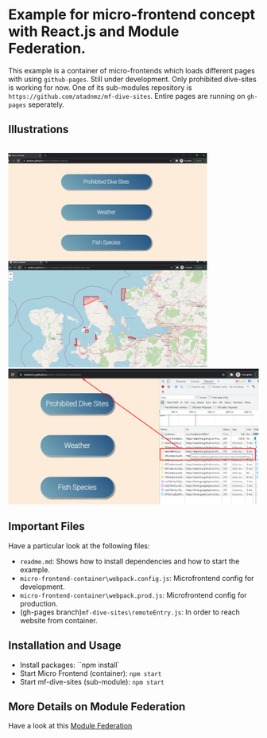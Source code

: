 # Example for micro-frontend concept with React.js and Module Federation.

This example is a container of micro-frontends which loads different pages with using `github-pages`. Still under development. Only prohibited dive-sites is working for now.
One of its sub-modules repository is `https://github.com/atadnmz/mf-dive-sites`. Entire pages are running on `gh-pages` seperately.

## Illustrations

<br/>
<img src="screenshots/main-page.png" width="400px" title="Container initial screen"/>
<img src="screenshots/dive-sites.png" width="400px" title="Diving sites page"/><br/>
<img src="screenshots/remote-entry.png" width="800px" title="Lazy loading remote entry"/><br/>

## Important Files

Have a particular look at the following files:

- `readme.md`: Shows how to install dependencies and how to start the example.
- `micro-frontend-container\webpack.config.js`: Microfrontend config for development.
- `micro-frontend-container\webpack.prod.js`: Microfrontend config for production.
- (gh-pages branch)`mf-dive-sites\remoteEntry.js`: In order to reach website from container.

## Installation and Usage

- Install packages: ``npm install`
- Start Micro Frontend (container): `npm start`
- Start mf-dive-sites (sub-module): `npm start`

## More Details on Module Federation

Have a look at this [Module Federation](https://webpack.js.org/concepts/module-federation/)

